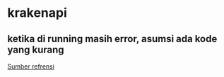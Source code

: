 # krakenapi
## ketika di running masih error, asumsi ada kode yang kurang
[Sumber refrensi](https://medium.com/@nico26deo/membuat-restful-api-dengan-express-js-sequelize-js-dan-postgresql-cb14d045cefd)
